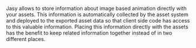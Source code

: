 Jasy allows to store information about image based animation directly with your assets. This information is automatically collected by the asset system and deployed to the exported asset data so that client side code has access to this valuable information. Placing this information directly with the assets has the benefit to keep related information together instead of in two different places.

